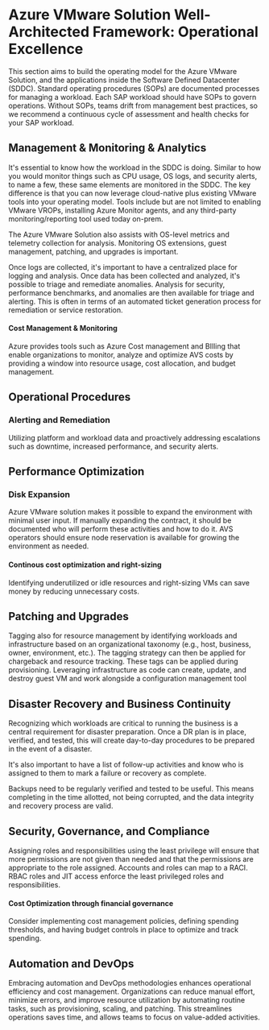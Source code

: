 # Azure VMware Solution Well-Architected Framework: Operational Excellence

This section aims to build the operating model for the Azure VMware Solution, and the applications inside the Software Defined Datacenter (SDDC). Standard operating procedures (SOPs) are documented processes for managing a workload. Each SAP workload should have SOPs to govern operations. Without SOPs, teams drift from management best practices, so we recommend a continuous cycle of assessment and health checks for your SAP workload.

## Management & Monitoring & Analytics

It's essential to know how the workload in the SDDC is doing. Similar to how you would monitor things such as CPU usage, OS logs, and security alerts, to name a few, these same elements are monitored in the SDDC. The key difference is that you can now leverage cloud-native plus existing VMware tools into your operating model. Tools include but are not limited to enabling VMware VROPs, installing Azure Monitor agents, and any third-party monitoring/reporting tool used today on-prem. 


The Azure VMware Solution also assists with OS-level metrics and telemetry collection for analysis. Monitoring OS extensions, guest management, patching, and upgrades is important.

Once logs are collected, it's important to have a centralized place for logging and analysis. Once data has been collected and analyzed, it's possible to triage and remediate anomalies. Analysis for security, performance benchmarks, and anomalies are then available for triage and alerting. This is often in terms of an automated ticket generation process for remediation or service restoration. 

#### Cost Management & Monitoring
Azure provides tools such as Azure Cost management and BIlling that enable organizations to monitor, analyze and optimize AVS costs by providing a window into resource usage, cost allocation, and budget management.

## Operational Procedures 

### Alerting and Remediation 
Utilizing platform and workload data and proactively addressing escalations such as downtime, increased performance, and security alerts. 

## Performance Optimization

### Disk Expansion 
Azure VMware solution makes it possible to expand the environment with minimal user input. If manually expanding the contract, it should be documented who will perform these activities and how to do it. AVS operators should ensure node reservation is available for growing the environment as needed. 

#### Continous cost optimization and right-sizing 
Identifying underutilized or idle resources and right-sizing VMs can save money by reducing unnecessary costs.


## Patching and Upgrades

Tagging also for resource management by identifying workloads and infrastructure based on an organizational taxonomy (e.g., host, business, owner, environment, etc.). The tagging strategy can then be applied for chargeback and resource tracking. These tags can be applied during provisioning. Leveraging infrastructure as code can create, update, and destroy guest VM and work alongside a configuration management tool 

## Disaster Recovery and Business Continuity

Recognizing which workloads are critical to running the business is a central requirement for disaster preparation. Once a DR plan is in place, verified, and tested, this will create day-to-day procedures to be prepared in the event of a disaster. 

It's also important to have a list of follow-up activities and know who is assigned to them to mark a failure or recovery as complete. 

Backups need to be regularly verified and tested to be useful. This means completing in the time allotted, not being corrupted, and the data integrity and recovery process are valid. 

## Security, Governance, and Compliance

Assigning roles and responsibilities using the least privilege will ensure that more permissions are not given than needed and that the permissions are appropriate to the role assigned. Accounts and roles can map to a RACI. RBAC roles and JIT access enforce the least privileged roles and responsibilities. 

#### Cost Optimization through financial governance 

Consider implementing cost management policies, defining spending thresholds, and having budget controls in place to optimize and track spending.


## Automation and DevOps

Embracing automation and DevOps methodologies enhances operational efficiency and cost management. Organizations can reduce manual effort, minimize errors, and improve resource utilization by automating routine tasks, such as provisioning, scaling, and patching. This streamlines operations saves time, and allows teams to focus on value-added activities.
